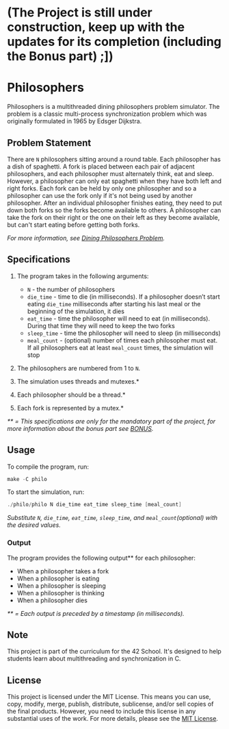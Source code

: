 # (The Project is still under construction, keep up with the updates for its completion (including the Bonus part) ;])
# Philosophers
Philosophers is a multithreaded dining philosophers problem simulator. The problem is a classic multi-process synchronization problem which was originally formulated in 1965 by Edsger Dijkstra.

## Problem Statement
There are `N` philosophers sitting around a round table. Each philosopher has a dish of spaghetti. A fork is placed between each pair of adjacent philosophers, and each philosopher must alternately think, eat and sleep. However, a philosopher can only eat spaghetti when they have both left and right forks. Each fork can be held by only one philosopher and so a philosopher can use the fork only if it's not being used by another philosopher. After an individual philosopher finishes eating, they need to put down both forks so the forks become available to others. A philosopher can take the fork on their right or the one on their left as they become available, but can't start eating before getting both forks.

_For more information, see [Dining Philosophers Problem](https://en.wikipedia.org/wiki/Dining_philosophers_problem)._

## Specifications
1. The program takes in the following arguments:

	- `N` - the number of philosophers
	- `die_time` - time to die (in milliseconds). If a philosopher doesn’t start eating `die_time` milliseconds after starting his last meal or the beginning of the simulation, it dies
	- `eat_time` - time the philosopher will need to eat (in milliseconds). During that time they will need to keep the two forks
	- `sleep_time` - time the philosopher will need to sleep (in milliseconds)
	- `meal_count` - (optional) number of times each philosopher must eat. If all philosophers eat at least `meal_count` times, the simulation will stop

1. The philosophers are numbered from 1 to `N`.
1. The simulation uses threads and mutexes.*
1. Each philosopher should be a thread.*
1. Each fork is represented by a mutex.*

_** = This specifications are only for the mandatory part of the project, for more information about the bonus part see [BONUS](./philo_bonus/BONUS.md)._

## Usage
To compile the program, run:
``` C
make -C philo
```

To start the simulation, run:
``` C
./philo/philo N die_time eat_time sleep_time [meal_count]
```
_Substitute `N`, `die_time`, `eat_time`, `sleep_time`, and `meal_count`(optional) with the desired values._

### Output
The program provides the following output** for each philosopher:

- When a philosopher takes a fork
- When a philosopher is eating
- When a philosopher is sleeping
- When a philosopher is thinking
- When a philosopher dies

_** = Each output is preceded by a timestamp (in milliseconds)._

## Note
This project is part of the curriculum for the 42 School. It's designed to help students learn about multithreading and synchronization in C.

## License
This project is licensed under the MIT License. This means you can use, copy, modify, merge, publish, distribute, sublicense, and/or sell copies of the final products. However, you need to include this license in any substantial uses of the work. For more details, please see the [MIT License](./LICENSE).
